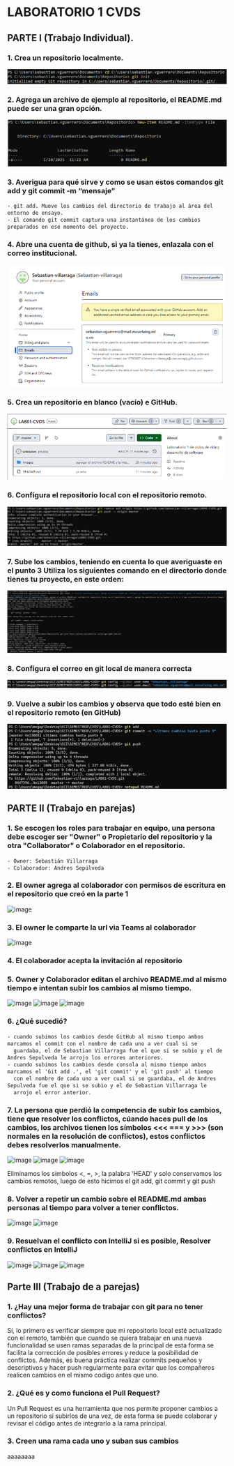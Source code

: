 # LABORATORIO 1 CVDS

## PARTE I (Trabajo Individual).

### 1. Crea un repositorio localmente.

![Imagen punto 1](Images/1.png)

### 2. Agrega un archivo de ejemplo al repositorio, el README.md puede ser una gran opción.

![Imagen punto 2](Images/2.png)

### 3. Averigua para qué sirve y como se usan estos comandos git add y git commit -m “mensaje”

	- git add. Mueve los cambios del directorio de trabajo al área del entorno de ensayo.
	- El comando git commit captura una instantánea de los cambios preparados en ese momento del proyecto.

### 4. Abre una cuenta de github, si ya la tienes, enlazala con el correo institucional.

![Imagen punto 4](Images/4.png)

### 5. Crea un repositorio en blanco (vacío) e GitHub.

![Imagen punto 5](Images/5.png)

### 6. Configura el repositorio local con el repositorio remoto.

![Imagen punto 6](Images/6.png)

### 7. Sube los cambios, teniendo en cuenta lo que averiguaste en el punto 3 Utiliza los siguientes comando en el directorio donde tienes tu proyecto, en este orden:

![Imagen punto 7](Images/7.png)

### 8. Configura el correo en git local de manera correcta 

![Imagen punto 8](Images/8.png)

### 9. Vuelve a subir los cambios y observa que todo esté bien en el repositorio remoto (en GitHub)

![Imagen punto 9](Images/9.png)


## PARTE II (Trabajo en parejas)


### 1. Se escogen los roles para trabajar en equipo, una persona debe escoger ser "Owner" o Propietario del repositorio y la otra "Collaborator" o Colaborador en el repositorio.

	- Owner: Sebastián Villarraga
	- Colaborador: Andres Sepúlveda

### 2. El owner agrega al colaborador con permisos de escritura en el repositorio que creó en la parte 1
   
![image](https://github.com/user-attachments/assets/a8107871-6035-4709-b13e-962c14975a7c)


### 3. El owner le comparte la url via Teams al colaborador

   ![image](https://github.com/user-attachments/assets/96bb9c76-5956-4b76-824e-dfe326dd281b)

### 4. El colaborador acepta la invitación al repositorio

### 5. Owner y Colaborador editan el archivo README.md al mismo tiempo e intentan subir los cambios al mismo tiempo.
   
   ![image](https://github.com/user-attachments/assets/2a0fc603-79a8-4b2c-b466-3532ddc72f82)
   ![image](https://github.com/user-attachments/assets/f3b55405-240d-4eee-8cb0-5c07582e054b)
   ![image](https://github.com/user-attachments/assets/8ba8b396-1401-4be0-a2d4-74f093927ea9)



### 6. ¿Qué sucedió?

    - cuando subimos los cambios desde GitHub al mismo tiempo ambos marcamos el commit con el nombre de cada uno a ver cual si se 
      guardaba, el de Sebastian Villarraga fue el que si se subio y el de Andres Sepulveda le arrojo los errores anteriores.
    - cuando subimos los cambios desde consola al mismo tiempo ambos marcamos el 'Git add .', el 'git commit' y el 'git push' al tiempo 
      con el nombre de cada uno a ver cual si se guardaba, el de Andres Sepulveda fue el que si se subio y el de Sebastian Villarraga le 
      arrojo el error anterior.
      
### 7. La persona que perdió la competencia de subir los cambios, tiene que resolver los conflictos, cúando haces pull de los cambios, los archivos tienen los símbolos <<< === y >>> (son normales en la resolución de conflictos), estos conflictos debes resolverlos manualmente.

![image](https://github.com/user-attachments/assets/59f2dfc0-e82b-4fa9-80a1-85165ee641eb)
![image](https://github.com/user-attachments/assets/f94059ad-f579-4f4f-af35-8a0dac332c1d)
![image](https://github.com/user-attachments/assets/fd6ddec6-5356-49e0-a032-718a65d7393c)

Eliminamos los simbolos <, =, >, la palabra 'HEAD' y solo conservamos los cambios remotos, luego de esto hicimos el git add, git commit y git push


### 8. Volver a repetir un cambio sobre el README.md ambas personas al tiempo para volver a tener conflictos.
![image](https://github.com/user-attachments/assets/2ae7c22b-4eb2-40ae-9432-e9ee0ec9c3ff)
![image](https://github.com/user-attachments/assets/4f63007b-d9a6-4ba9-bd91-77ac1b42f89b)


### 9. Resuelvan el conflicto con IntelliJ si es posible, Resolver conflictos en IntelliJ
    
![image](https://github.com/user-attachments/assets/4f9ba436-97e5-4fc3-8014-a52292d8373e)
![image](https://github.com/user-attachments/assets/690282dc-fe4a-47a7-b92b-f1f2c46e6162)
![image](https://github.com/user-attachments/assets/52852e94-d2eb-4791-935f-8b66828fc61e)

## Parte III (Trabajo de a parejas)
### 1. ¿Hay una mejor forma de trabajar con git para no tener conflictos?

Sí, lo primero es verificar siempre que mi repositorio local esté actualizado con el remoto, también que cuando se quiera trabajar en una nueva
funcionalidad se usen ramas separadas de la principal de esta forma se facilita la corrección de posibles errores y reduce la posibilidad de conflictos.
Además, es buena práctica realizar commits pequeños y descriptivos y hacer push regularmente para evitar que los compañeros realicen cambios en el mismo codigo antes que uno. 

### 2. ¿Qué es y como funciona el Pull Request?

Un Pull Request es una herramienta que nos permite proponer cambios a un repositorio si subirlos de una vez, de esta forma se puede colaborar y
revisar el código antes de integrarlo a la rama principal. 

### 3. Creen una rama cada uno y suban sus cambios

aaaaaaaa






